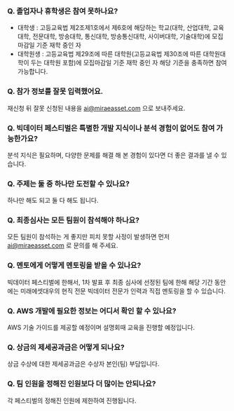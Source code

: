 ### Q. 졸업자나 휴학생은 참여 못하나요?

* 대학생 : 고등교육법 제2조제1호에서 제6호에 해당하는 학교(대학, 산업대학, 교육대학, 전문대학, 방송대학, 통신대학, 방송통신대학, 사이버대학, 기술대학)에 모집마감일 기준 재학 중인 자
* 대학원생 : 고등교육법 제29조에 따른 대학원(고등교육법 제30조에 따른 대학원대학이 두는 대학원 포함)에 모집마감일 기준 재학 중인 자
해당 기준을 충족하면 참여 가능합니다.  

### Q. 참가 정보를 잘못 입력했어요.

재신청 뒤 잘못 신청된 내용을 ai@miraeasset.com 으로 보내주세요.

### Q. 빅데이터 페스티벌은 특별한 개발 지식이나 분석 경험이 없어도 참여 가능한가요?

분석 지식은 필요하며, 다양한 문제를 해결 해 본 경험이 있다면 더 좋은 결과를 낼 수 있습니다.

### Q. 주제는 둘 중 하나만 도전할 수 있나요?

하나만 해도 되고 둘 다 해도 됩니다.

### Q. 최종심사는 모든 팀원이 참석해야 하나요?

모든 팀원이 참석하는 게 좋지만 피치 못할 사정이 발생하면 먼저 ai@miraeasset.com 로 문의를 해 주세요.

### Q. 멘토에게 어떻게 멘토링을 받을 수 있나요?

빅데이터 페스티벌에 한해서, 1차 발표 후 최종 심사에 선정된 팀에 한해
해당 기간 동안에는 미래에셋대우의 현직 전문 빅데이터 전문가 인력과 직접 멘토링을 할 수 있습니다.

### Q. AWS 개발에 필요한 정보는 어디서 확인 할 수 있나요?

AWS 기술 가이드를 제공할 예정이며 설명회때 교육을 진행할 예정입니다.

### Q. 상금의 제세공과금은 어떻게 되나요?

상금 수상에 대한 제세공과금은 수상자 본인(팀) 부담입니다.

### Q. 팀 인원을 정해진 인원보다 더 많이는 안되나요?

각 페스티벌의 정해진 인원에 제한하여 진행됩니다. 
